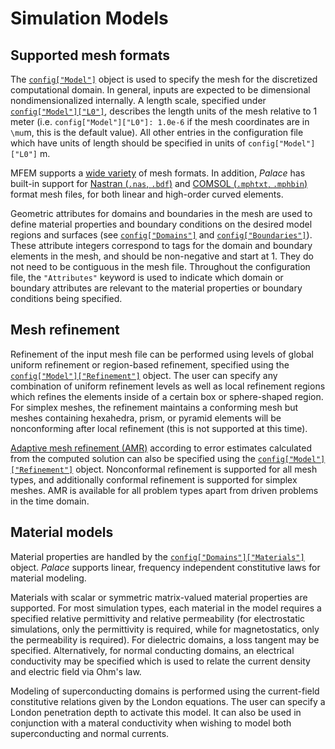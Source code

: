 <!--- Copyright Amazon.com, Inc. or its affiliates. All Rights Reserved. --->
<!--- SPDX-License-Identifier: Apache-2.0 --->
# Simulation Models

## Supported mesh formats

The [`config["Model"]`](../config/model.md#config%5B%22Model%22%5D) object is used to
specify the mesh for the discretized computational domain. In general, inputs are expected
to be dimensional nondimensionalized internally. A length scale, specified under
[`config["Model"]["L0"]`](../config/model.md#config%5B%22Model%22%5D), describes the length
units of the mesh relative to 1 meter (i.e. `config["Model"]["L0"]: 1.0e-6` if the mesh
coordinates are in ``\mu``m, this is the default value). All other entries in the
configuration file which have units of length should be specified in units of
`config["Model"]["L0"]` m.

MFEM supports a [wide variety](https://mfem.org/mesh-formats/) of mesh formats. In
addition, *Palace* has built-in support for
[Nastran (`.nas`, `.bdf`)](https://docs.plm.automation.siemens.com/tdoc/scnastran/2020_1/help/#uid:index_element)
and
[COMSOL (`.mphtxt`, `.mphbin`)](https://doc.comsol.com/6.0/doc/com.comsol.help.comsol/COMSOL_ProgrammingReferenceManual.pdf)
format mesh files, for both linear and high-order curved elements.

Geometric attributes for domains and boundaries in the mesh are used to define material
properties and boundary conditions on the desired model regions and surfaces (see
[`config["Domains"]`](../config/domains.md) and
[`config["Boundaries"]`](../config/boundaries.md)). These attribute integers correspond to
tags for the domain and boundary elements in the mesh, and should be non-negative and start
at 1. They do not need to be contiguous in the mesh file. Throughout the configuration
file, the `"Attributes"` keyword is used to indicate which domain or boundary attributes
are relevant to the material properties or boundary conditions being specified.

## Mesh refinement

Refinement of the input mesh file can be performed using levels of global uniform refinement
or region-based refinement, specified using the
[`config["Model"]["Refinement"]`](../config/model.md#model%5B%22Refinement%22%5D) object.
The user can specify any combination of uniform refinement levels as well as local
refinement regions which refines the elements inside of a certain box or sphere-shaped
region. For simplex meshes, the refinement maintains a conforming mesh but meshes
containing hexahedra, prism, or pyramid elements will be nonconforming after local
refinement (this is not supported at this time).

[Adaptive mesh refinement (AMR)](https://en.wikipedia.org/wiki/Adaptive_mesh_refinement)
according to error estimates calculated from the computed solution can also be specified
using the [`config["Model"]["Refinement"]`](../config/model.md#model%5B%22Refinement%22%5D)
object. Nonconformal refinement is supported for all mesh types, and additionally conformal
refinement is supported for simplex meshes. AMR is available for all problem types apart
from driven problems in the time domain.

## Material models

Material properties are handled by the
[`config["Domains"]["Materials"]`](../config/domains.md#domains%5B%22Materials%22%5D)
object. *Palace* supports linear, frequency independent constitutive laws for material
modeling.

Materials with scalar or symmetric matrix-valued material properties are supported. For most
simulation types, each material in the model requires a specified relative permittivity and
relative permeability (for electrostatic simulations, only the permittivity is required,
while for magnetostatics, only the permeability is required). For dielectric domains, a
loss tangent may be specified. Alternatively, for normal conducting domains, an electrical
conductivity may be specified which is used to relate the current density and electric
field via Ohm's law.

Modeling of superconducting domains is performed using the current-field constitutive
relations given by the London equations. The user can specify a London penetration depth to
activate this model. It can also be used in conjunction with a materal conductivity when
wishing to model both superconducting and normal currents.
